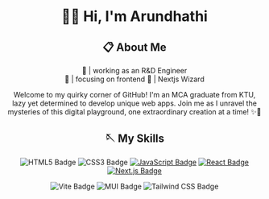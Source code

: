 <div align="center">

# 👋🏼 Hi, I'm Arundhathi

## 📋 About Me

📌 | working as an R&D Engineer  
🔬 | focusing on frontend 
📡 | Nextjs Wizard

Welcome to my quirky corner of GitHub! I'm an MCA graduate from KTU, lazy yet determined to develop unique web apps. Join me as I unravel the mysteries of this digital playground, one extraordinary creation at a time! ✨🚀

## 🪡 My Skills

![HTML5 Badge](https://img.shields.io/badge/HTML5-E34F26?logo=html5&logoColor=fff&style=for-the-badge)
![CSS3 Badge](https://img.shields.io/badge/CSS3-1572B6?logo=css3&logoColor=fff&style=for-the-badge)
[![JavaScript Badge](https://img.shields.io/badge/JavaScript-F7DF1E?logo=javascript&logoColor=000&style=for-the-badge)](https://developer.mozilla.org/en-US/docs/Web/JavaScript/)
[![React Badge](https://img.shields.io/badge/React-61DAFB?logo=react&logoColor=000&style=for-the-badge)](https://react.dev/)
[![Next.js Badge](https://img.shields.io/badge/Next.js-000?logo=nextdotjs&logoColor=fff&style=for-the-badge)](https://nextjs.org/)

![Vite Badge](https://img.shields.io/badge/Vite-646CFF?logo=vite&logoColor=fff&style=for-the-badge)
![MUI Badge](https://img.shields.io/badge/MUI-007FFF?logo=mui&logoColor=fff&style=for-the-badge)
![Tailwind CSS Badge](https://img.shields.io/badge/Tailwind%20CSS-06B6D4?logo=tailwindcss&logoColor=fff&style=for-the-badge)


</div>
